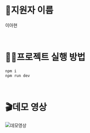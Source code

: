 # 🙉지원자 이름
이아현

<br>

# 👩‍💻프로젝트 실행 방법

```bash
npm i
npm run dev
```

<br>

# 🎬데모 영상
![데모영상](React-App-Chrome-2023-08-11-17-17-54.gif) 
